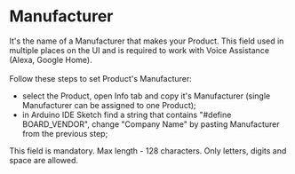 # Manufacturer

It's the name of a Manufacturer that makes your Product. This field used in multiple places on the UI and is required to work with Voice Assistance (Alexa, Google Home).\
\
Follow these steps to set Product's Manufacturer:

* select the Product, open Info tab and copy it's Manufacturer (single Manufacturer can be assigned to one Product);
* in Arduino IDE Sketch find a string that contains "#define BOARD_VENDOR", change "Company Name" by pasting Manufacturer from the previous step;

This field is mandatory. Max length - 128 characters. Only letters, digits and space are allowed.
